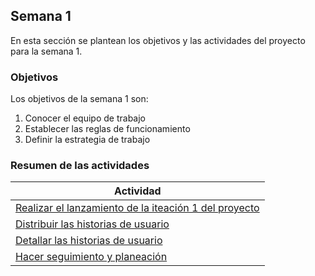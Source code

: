 ## Semana 1

En esta sección se plantean los objetivos y las actividades del proyecto para la semana 1.

### Objetivos

Los objetivos de la semana 1 son:

1. Conocer el equipo de trabajo
2. Establecer las reglas de funcionamiento
3. Definir la estrategia de trabajo

### Resumen de las actividades

| Actividad                                                               |
| ----------------------------------------------------------------------- |
| [Realizar el lanzamiento de la iteación 1 del proyecto](s1_lanzamiento) |
| [Distribuir las historias de usuario](s1_distribucion)                  |
| [Detallar las historias de usuario](s1_detallar)                        |
| [Hacer seguimiento y planeación ](s1_syp)                               |
